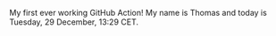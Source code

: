 My first ever working GitHub Action!
My name is Thomas and today is Tuesday, 29 December, 13:29 CET. 
